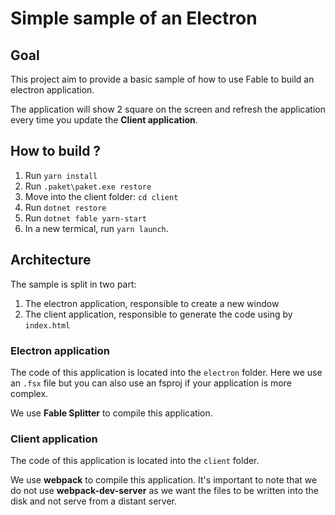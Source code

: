 # Simple sample of an Electron

## Goal

This project aim to provide a basic sample of how to use Fable to build an electron application.

The application will show 2 square on the screen and refresh the application every time you update the **Client application**.

## How to build ?

1. Run `yarn install`
2. Run `.paket\paket.exe restore`
3. Move into the client folder: `cd client`
4. Run `dotnet restore`
5. Run `dotnet fable yarn-start`
6. In a new termical, run `yarn launch`.

## Architecture

The sample is split in two part:

1. The electron application, responsible to create a new window
2. The client application, responsible to generate the code using by `index.html`

### Electron application

The code of this application is located into the `electron` folder. Here we use an `.fsx` file but you can also use an fsproj if your application is more complex.

We use **Fable Splitter** to compile this application.

### Client application

The code of this application is located into the `client` folder.

We use **webpack** to compile this application. It's important to note that we do not use **webpack-dev-server** as we want the files to be written into the disk and not serve from a distant server.